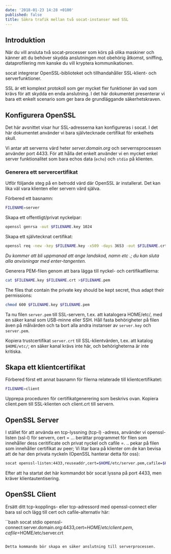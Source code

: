 ```yaml
---
date: '2018-01-23 14:28 +0100'
published: false
title: Säkra trafik mellan två socat-instanser med SSL
---
```

## Introduktion

När du vill ansluta två socat-processer som körs på olika maskiner och känner att du behöver skydda anslutningen mot obehörig åtkomst, sniffing, dataprofilering mm kanske du vill kryptera kommunikationen.

socat integrerar OpenSSL-biblioteket och tillhandahåller SSL-klient- och serverfunktioner.

SSL är ett komplext protokoll som ger mycket fler funktioner än vad som krävs för att skydda en enda anslutning. I det här dokumentet presenterar vi bara ett enkelt scenario som ger bara de grundläggande säkerhetskraven.

## Konfigurera OpenSSL

Det här avsnittet visar hur SSL-adresserna kan konfigureras i socat. I det här dokumentet använder vi bara självtecknade certifikat för enkelhets skull.

Vi antar att serverns värd heter *server.domain.org* och servernsprocessen använder port 4433. För att hålla det enkelt använder vi en mycket enkel server funktionalitet som bara echos data (`echo`) och `stdio` på klienten.

### Generera ett servercertifikat

Utför följande steg på en betrodd värd där OpenSSL är installerat. Det kan lika väl vara klienten eller servern värd själva.

Förbered ett basnamn:

```bash
FILENAME=server
```

Skapa ett offentligt/privat nyckelpar:

```bash
openssl genrsa -out $FILENAME.key 1024
```

Skapa ett självtecknat certifikat:

```bash
openssl req -new -key $FILENAME.key -x509 -days 3653 -out $FILENAME.crt
```

*Du kommer att bli uppmanad att ange landskod, namn etc .; du kan sluta alla anvisningar med enter-tangenten.*

Generera PEM-filen genom att bara lägga till nyckel- och certifikatfilerna:

```bash
cat $FILENAME.key $FILENAME.crt >$FILENAME.pem
```

The files that contain the private key should be kept secret, thus adapt their permissions:

```bash
chmod 600 $FILENAME.key $FILENAME.pem
```

Ta nu filen `server.pem` till SSL-servern, t.ex. att katalogera  HOME/etc/, med en säker kanal som USB-minne eller SSH. Håll fasta behörigheter på filen även på målvärden och ta bort alla andra instanser av `server.key` och `server.pem`.

Kopiera trustcertifikat `server.crt` till SSL-klientvärden, t.ex. att katalog `$HOME/etc/`; en säker kanal krävs inte här, och behörigheterna är inte kritiska.

## Skapa ett klientcertifikat

Förbered först ett annat basnamn för filerna relaterade till klientcertifikatet:

```bash
FILENAME=client
```

Upprepa proceduren för certifikatgenerering som beskrivs ovan. Kopiera client.pem till SSL-klienten och client.crt till servern.

## OpenSSL Server

I stället för att använda en tcp-lyssning (tcp-l) -adress, använder vi openssl-listen (ssl-l) för servern, cert = ... berättar programmet för filen som innehåller dess ceritificate och privat nyckel och cafile =. .. pekar på filen som innehåller certifikat av peer; Vi litar bara på klienter om de kan bevisa att de har den privata nyckeln (OpenSSL hanterar detta för oss):

```bash
socat openssl-listen:4433,reuseaddr,cert=$HOME/etc/server.pem,cafile=$HOME/etc/client.crt echo
```

Efter att ha startat det här kommandot bör socat lyssna på port 4433, men kräver klientautentisering.

## OpenSSL Client

Ersätt ditt tcp-kopplings- eller tcp-adressord med openssl-connect eller bara ssl och lägg till cert och cafile-alternativ här:

``bash
socat stdio openssl-connect:server.domain.org:4433,cert=$HOME/etc/client.pem,cafile=$HOME/etc/server.crt
```

Detta kommando bör skapa en säker anslutning till serverprocessen.

